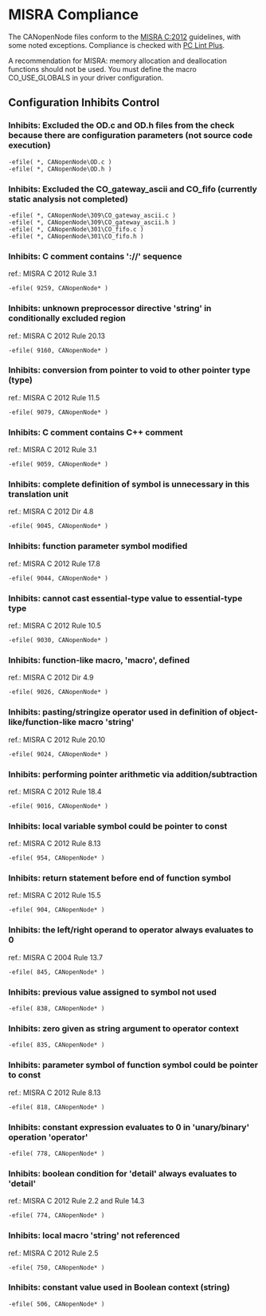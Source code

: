 # MISRA Compliance

The CANopenNode files conform to the [MISRA C:2012](https://www.misra.org.uk)
guidelines, with some noted exceptions. Compliance is checked with [PC Lint Plus](https://pclintplus.com/).

A recommendation for MISRA: memory allocation and deallocation functions should not be used.
You must define the macro CO_USE_GLOBALS in your driver configuration.


## Configuration Inhibits Control

### Inhibits: Excluded the OD.c and OD.h files from the check because there are configuration parameters (not source code execution)
```
-efile( *, CANopenNode\OD.c )
-efile( *, CANopenNode\OD.h )
```

### Inhibits: Excluded the CO_gateway_ascii and CO_fifo (currently static analysis not completed)
```
-efile( *, CANopenNode\309\CO_gateway_ascii.c )
-efile( *, CANopenNode\309\CO_gateway_ascii.h )
-efile( *, CANopenNode\301\CO_fifo.c )
-efile( *, CANopenNode\301\CO_fifo.h )
```

### Inhibits: C comment contains '://' sequence
ref.: MISRA C 2012 Rule 3.1
```
-efile( 9259, CANopenNode* )
```

### Inhibits: unknown preprocessor directive 'string' in conditionally excluded region
ref.: MISRA C 2012 Rule 20.13
```
-efile( 9160, CANopenNode* )
```

### Inhibits: conversion from pointer to void to other pointer type (type)
ref.: MISRA C 2012 Rule 11.5
```
-efile( 9079, CANopenNode* )
```

### Inhibits: C comment contains C++ comment
ref.: MISRA C 2012 Rule 3.1
```
-efile( 9059, CANopenNode* )
```

### Inhibits: complete definition of symbol is unnecessary in this translation unit
ref.: MISRA C 2012 Dir 4.8
```
-efile( 9045, CANopenNode* )
```

### Inhibits: function parameter symbol modified
ref.: MISRA C 2012 Rule 17.8
```
-efile( 9044, CANopenNode* )
```

### Inhibits: cannot cast essential-type value to essential-type type
ref.: MISRA C 2012 Rule 10.5
```
-efile( 9030, CANopenNode* )
```

### Inhibits: function-like macro, 'macro', defined
ref.: MISRA C 2012 Dir 4.9
```
-efile( 9026, CANopenNode* )
```

### Inhibits: pasting/stringize operator used in definition of object-like/function-like macro 'string'
ref.: MISRA C 2012 Rule 20.10
```
-efile( 9024, CANopenNode* )
```

### Inhibits: performing pointer arithmetic via addition/subtraction
ref.: MISRA C 2012 Rule 18.4
```
-efile( 9016, CANopenNode* )
```

### Inhibits: local variable symbol could be pointer to const
ref.: MISRA C 2012 Rule 8.13
```
-efile( 954, CANopenNode* )
```

### Inhibits: return statement before end of function symbol
ref.: MISRA C 2012 Rule 15.5
```
-efile( 904, CANopenNode* )
```

### Inhibits: the left/right operand to operator always evaluates to 0
ref.: MISRA C 2004 Rule 13.7
```
-efile( 845, CANopenNode* )
```

### Inhibits: previous value assigned to symbol not used
```
-efile( 838, CANopenNode* )
```

### Inhibits: zero given as string argument to operator context
```
-efile( 835, CANopenNode* )
```

### Inhibits: parameter symbol of function symbol could be pointer to const
ref.: MISRA C 2012 Rule 8.13
```
-efile( 818, CANopenNode* )
```

### Inhibits: constant expression evaluates to 0 in 'unary/binary' operation 'operator'
```
-efile( 778, CANopenNode* )
```

### Inhibits: boolean condition for 'detail' always evaluates to 'detail'
ref.: MISRA C 2012 Rule 2.2 and Rule 14.3
```
-efile( 774, CANopenNode* )
```

### Inhibits: local macro 'string' not referenced
ref.:  MISRA C 2012 Rule 2.5
```
-efile( 750, CANopenNode* )
```

### Inhibits: constant value used in Boolean context (string)
```
-efile( 506, CANopenNode* )
```
